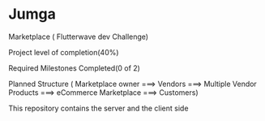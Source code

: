 # Jumga

Marketplace ( Flutterwave dev Challenge)

Project level of completion(40%)

Required Milestones Completed(0 of 2)

Planned Structure ( Marketplace owner ===> Vendors ===> Multiple Vendor Products ===> eCommerce Marketplace ===> Customers)

This repository contains the server and the client side



